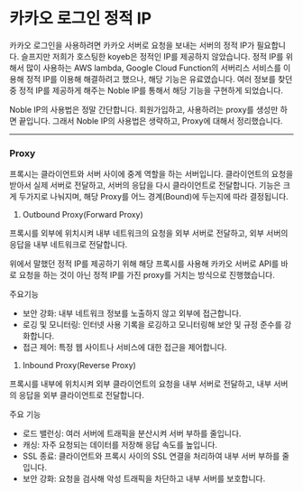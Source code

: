 # 카카오 로그인 정적 IP

카카오 로그인을 사용하려면 카카오 서버로 요청을 보내는 서버의 정적 IP가 필요합니다. 슬프지만 저희가 호스팅한 koyeb은 정적인 IP를 제공하지 않았습니다. 정적 IP를 위해서 많이 사용하는 AWS lambda, Google Cloud Function의 서버리스 서비스를 이용해 정적 IP를 이용해 해결하려고 했으나, 해당 기능은 유료였습니다. 여러 정보를 찾던 중 정적 IP를 제공하게 해주는 Noble IP를 통해서 해당 기능을 구현하게 되었습니다.

Noble IP의 사용법은 정말 간단합니다. 회원가입하고, 사용하려는 proxy를 생성만 하면 끝입니다. 그래서 Noble IP의 사용법은 생략하고, Proxy에 대해서 정리했습니다. 

---

### Proxy

프록시는 클라이언트와 서버 사이에 중계 역할을 하는 서버입니다. 클라이언트의 요청을 받아서 실제 서버로 전달하고, 서버의 응답을 다시 클라이언트로 전달합니다. 기능은 크게 두가지로 나눠지며, 해당 Proxy를 어느 경계(Bound)에 두는지에 따라 결정됩니다.

1. Outbound Proxy(Forward Proxy)

프록시를 외부에 위치시켜 내부 네트워크의 요청을 외부 서버로 전달하고, 외부 서버의 응답을 내부 네트워크로 전달합니다. 

위에서 말했던 정적 IP를 제공하기 위해 해당 프록시를 사용해 카카오 서버로 API를 바로 요청을 하는 것이 아닌 정적 IP를 가진 proxy를 거치는 방식으로 진행했습니다. 

주요기능

- 보안 강화: 내부 네트워크 정보를 노출하지 않고 외부에 접근합니다.
- 로깅 및 모니터링: 인터넷 사용 기록을 로깅하고 모니터링해 보안 및 규정 준수를 강화합니다.
- 접근 제어: 특정 웹 사이트나 서비스에 대한 접근을 제어합니다.
1. Inbound Proxy(Reverse Proxy)

프록시를 내부에 위치시켜 외부 클라이언트의 요청을 내부 서버로 전달하고, 내부 서버의 응답을 외부 클라이언트로 전달합니다.

주요 기능

- 로드 밸런싱: 여러 서버에 트래픽을 분산시켜 서버 부하를 줄입니다.
- 캐싱: 자주 요청되는 데이터를 저장해 응답 속도를 높입니다.
- SSL 종료: 클라이언트와 프록시 사이의 SSL 연결을 처리하여 내부 서버 부하를 줄입니다.
- 보안 강화: 요청을 검사해 악성 트래픽을 차단하고 내부 서버를 보호합니다.
